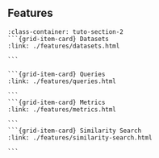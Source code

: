 ## Features
````{grid}  1 1 4 4
:class-container: tuto-section-2
```{grid-item-card} Datasets
:link: ./features/datasets.html

```

```{grid-item-card} Queries
:link: ./features/queries.html

```
```{grid-item-card} Metrics
:link: ./features/metrics.html

```
```{grid-item-card} Similarity Search
:link: ./features/similarity-search.html

```
````

